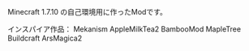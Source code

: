Minecraft 1.7.10 の自己環境用に作ったModです。

インスパイア作品：
Mekanism
AppleMilkTea2
BambooMod
MapleTree
Buildcraft
ArsMagica2
